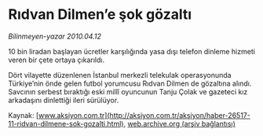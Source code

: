 # Rıdvan Dilmen’e şok gözaltı

*Bilinmeyen-yazar 2010.04.12*

<font class="agenda2NewsSpot">
 10 bin liradan başlayan ücretler karşılığında yasa dışı telefon dinleme hizmeti veren bir çete ortaya çıkarıldı.
</font>
<font class="newsDetail">
 <p class="MsoNormal">
  Dört vilayette düzenlenen İstanbul merkezli telekulak operasyonunda Türkiye’nin önde gelen futbol yorumcusu Rıdvan Dilmen de gözaltına alındı. Savcının serbest bıraktığı eski millî oyuncunun Tanju Çolak ve gazeteci kız arkadaşını dinlettiği ileri sürülüyor.
 </p>
</font>

Kaynak: [www.aksiyon.com.tr](http://aksiyon.com.tr/aksiyon/haber-26517-11-ridvan-dilmene-sok-gozalti.html), [web.archive.org (arşiv bağlantısı)](http://web.archive.org/web/20101119215305/http://aksiyon.com.tr/aksiyon/haber-26517-11-ridvan-dilmene-sok-gozalti.html)
